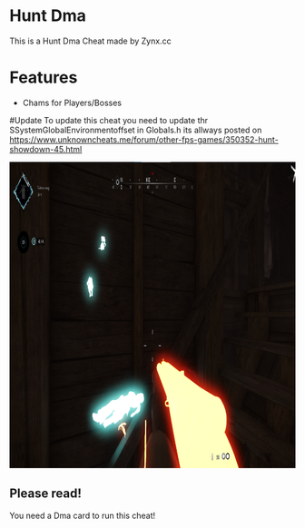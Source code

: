 # Hunt Dma
This is a Hunt Dma Cheat made by Zynx.cc

# Features
- Chams for Players/Bosses

#Update
To update this cheat you need to update thr SSystemGlobalEnvironmentoffset in Globals.h its allways posted on https://www.unknowncheats.me/forum/other-fps-games/350352-hunt-showdown-45.html

<p align="Left">
  <img src="Image/Image.png" alt="Play Video" width="1280" height="540">
</p>


## Please read!
You need a Dma card to run this cheat!
